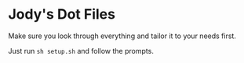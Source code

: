# Jody's Dot Files

Make sure you look through everything and tailor it to your needs first.

Just run `sh setup.sh` and follow the prompts.
